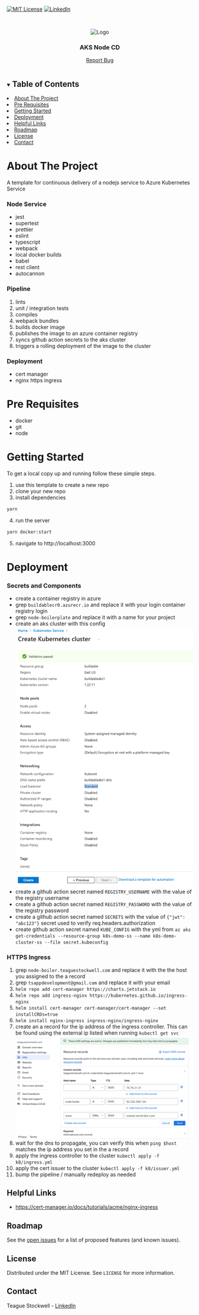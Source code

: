[![MIT License][license-shield]][license-url]
[![LinkedIn][linkedin-shield]][linkedin-url]

[license-shield]: https://img.shields.io/github/license/teaguestockwell/aks-nodejs-cd.svg
[license-url]: https://github.com/teaguestockwell/aks-nodejs-cd/blob/master/licence.txt
[linkedin-shield]: https://img.shields.io/badge/-LinkedIn-black.svg?logo=linkedin&colorB=555
[linkedin-url]: https://www.linkedin.com/in/teague-stockwell/

<br />
<p align="center">
  <img src="./public/ship.png" alt="Logo" width="450">

  <h3 align="center">AKS Node CD</h3>

  <p align="center">
    <a href="https://github.com/teaguestockwell/aks-nodejs-cd/issues">Report Bug</a>
  </p>
</p>

<details open="open">
  <summary><h2 style="display: inline-block">Table of Contents</h2></summary>
    <li><a href="#about-the-project">About The Project</a></li>
    <li><a href="#pre-requisites">Pre Requisites</a></li>
    <li><a href="#getting-started">Getting Started</a></li>
    <li><a href="#deployment">Deployment</a></li>
    <li><a href="#helpful-links">Helpful Links</a></li>
    <li><a href="#roadmap">Roadmap</a></li>
    <li><a href="#license">License</a></li>
    <li><a href="#contact">Contact</a></li>
</details>

# About The Project
A template for continuous delivery of a nodejs service to Azure Kubernetes Service

### Node Service
- jest
- supertest
- prettier
- eslint
- typescript
- webpack
- local docker builds
- babel 
- rest client
- autocannon

### Pipeline
1. lints
1. unit / integration tests
1. compiles
1. webpack bundles
1. builds docker image
1. publishes the image to an azure container registry
1. syncs github action secrets to the aks cluster
1. triggers a rolling deployment of the image to the cluster

### Deployment
- cert manager
- nginx https ingress

# Pre Requisites
- docker
- git
- node

# Getting Started
To get a local copy up and running follow these simple steps.

1. use this template to create a new repo
1. clone your new repo
1. install dependencies
```sh
yarn
```
4. run the server
```sh
yarn docker:start
```
5. navigate to http://localhost:3000

# Deployment
### Secrets and Components
- create a container registry in azure
- grep `buildablecr0.azurecr.io` and replace it with your login container registry login
- grep `node-boilerplate` and replace it with a name for your project
- create an aks cluster with this config ![config](./public/aks.png)
- create a github action secret named `REGISTRY_USERNAME` with the value of the registry username
- create a github action secret named `REGISTRY_PASSWORD` with the value of the registry password
- create a github action secret named `SECRETS` with the value of `{"jwt": "abc123"}` secret used to verify req.headers.authorization
- create github action secret named `KUBE_CONFIG` with the yml from `az aks get-credentials --resource-group k8s-demo-ss --name k8s-demo-cluster-ss --file secret.kubeconfig`

### HTTPS Ingress
1. grep `node-boiler.teaguestockwell.com` and replace it with the the host you assigned to the a record
1. grep `tsappdevelopment@gmail.com` and replace it with your email
1. `helm repo add cert-manager https://charts.jetstack.io`
1. `helm repo add ingress-nginx https://kubernetes.github.io/ingress-nginx`
1. `helm install cert-manager cert-manager/cert-manager --set installCRDs=true`
1. `helm install nginx-ingress ingress-nginx/ingress-nginx`
1. create an a record for the ip address of the ingress controller. This can be found using the external ip listed when running `kubectl get svc` ![dns](./public/dns.png)
1. wait for the dns to propagate, you can verify this when `ping $host` matches the ip address you set in the a record
1. apply the ingress controller to the cluster `kubectl apply -f k8/ingress.yml`
1. apply the cert issuer to the cluster `kubectl apply -f k8/issuer.yml`
1. bump the pipeline / manually redeploy as needed

## Helpful Links
- https://cert-manager.io/docs/tutorials/acme/nginx-ingress

## Roadmap
See the [open issues](https://github.com/teaguestockwell/aks-nodejs-cd/issues) for a list of proposed features (and known issues).

## License
Distributed under the MIT License. See `LICENSE` for more information.

## Contact
Teague Stockwell - [LinkedIn](https://www.linkedin.com/in/teague-stockwell)